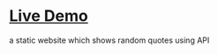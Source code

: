 # [Live Demo](https://fatmasena0.github.io/quote-generator/)

a static website which shows random quotes using API
